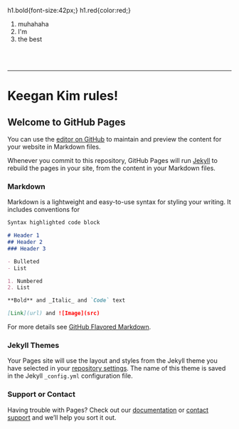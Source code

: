 h1.bold{font-size:42px;}
h1.red{color:red;}

<!DOCTYPE html>
<html>
  <body>
<ol>
  <li> muhahaha </li>
  <li> I'm </li>
  <li> the best </li>
  </ol>
  <br>
  <br/>
  <hr>
  <h1 class = "bold red"> Keegan Kim rules!</h1>
    </html>
  </body>
  


## Welcome to GitHub Pages

You can use the [editor on GitHub](https://github.com/rlarlgkd/rlarlgkd.github.io/edit/master/README.md) to maintain and preview the content for your website in Markdown files.

Whenever you commit to this repository, GitHub Pages will run [Jekyll](https://jekyllrb.com/) to rebuild the pages in your site, from the content in your Markdown files.

### Markdown

Markdown is a lightweight and easy-to-use syntax for styling your writing. It includes conventions for

```markdown
Syntax highlighted code block

# Header 1
## Header 2
### Header 3

- Bulleted
- List

1. Numbered
2. List

**Bold** and _Italic_ and `Code` text

[Link](url) and ![Image](src)
```

For more details see [GitHub Flavored Markdown](https://guides.github.com/features/mastering-markdown/).

### Jekyll Themes

Your Pages site will use the layout and styles from the Jekyll theme you have selected in your [repository settings](https://github.com/rlarlgkd/rlarlgkd.github.io/settings). The name of this theme is saved in the Jekyll `_config.yml` configuration file.

### Support or Contact

Having trouble with Pages? Check out our [documentation](https://help.github.com/categories/github-pages-basics/) or [contact support](https://github.com/contact) and we’ll help you sort it out.
